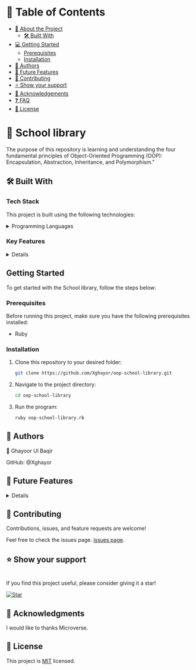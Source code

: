 
# 📗 Table of Contents

- [📖 About the Project](#about-project)
  - [🛠 Built With](#built-with)
- [💻 Getting Started](#getting-started)
  - [Prerequisites](#prerequisites)
  - [Installation](#installation)
- [👥 Authors](#authors)
- [🔭 Future Features](#future-features)
- [🤝 Contributing](#contributing)
- [⭐️ Show your support](#support)
- [🙏 Acknowledgements](#acknowledgements)
- [❓ FAQ](#faq)
- [📝 License](#license)

<!-- PROJECT DESCRIPTION -->

# 📖 School library <a name="about-project"></a>

The purpose of this repository is learning and understanding the four fundamental principles of Object-Oriented Programming (OOP): Encapsulation, Abstraction, Inheritance, and Polymorphism."

## 🛠 Built With <a name="built-with"></a>

### Tech Stack

This project is built using the following technologies:

<details>
<summary>Programming Languages</summary>
  <ul>
    <li>Ruby</li>
  </ul>
</details>

### Key Features <a name="key-features"></a>

<details>
  <ul>
    <li>Creation of Person, Student and Teacher classes</li>
  </ul>
</details>


<!-- GETTING STARTED -->

## Getting Started <a name="getting-started"></a>

To get started with the School library, follow the steps below:

### Prerequisites

Before running this project, make sure you have the following prerequisites installed:

- Ruby

### Installation <a name="installation"></a>

1. Clone this repository to your desired folder:

   ```sh
   git clone https://github.com/Xghayor/oop-school-library.git

2. Navigate to the project directory:

    ```sh
    cd oop-school-library
3. Run the program:
    ```sh
    ruby oop-school-library.rb

<!-- AUTHORS -->

## 👥 Authors <a name="authors"></a>
👤 Ghayoor Ul Baqir

GitHub: @Xghayor<br>

## 🔭 Future Features <a name="future-features"></a>

<details>
  <ul>
    <li>Real-time student stats</li>
    <li>Library stats</li>
  </ul>
</details>

<!-- CONTRIBUTING -->
## 🤝 Contributing <a name="contributing"></a>

Contributions, issues, and feature requests are welcome!

Feel free to check the issues page.
[issues page](https://github.comXghayor/oop-school-library/issues).

## ⭐️ Show your support <a name="support"></a>
<br>
If you find this project useful, please consider giving it a star!

[![Star](https://img.shields.io/github/stars/Xghayor/oop-school-library?style=social)](https://github.com/Xghayor/oop-school-library)


<!-- ACKNOWLEDGEMENTS -->
## 🙏 Acknowledgments <a name="acknowledgements"></a>
I would like to thanks Microverse.

<!-- LICENSE -->
## 📝 License <a name="license"></a>
This project is [MIT](./LICENSE) licensed.